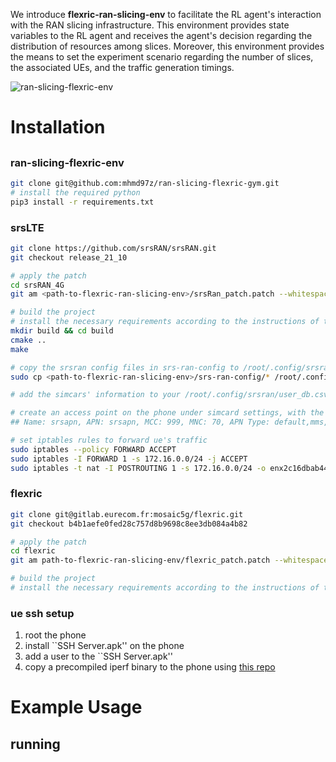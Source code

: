 We introduce **flexric-ran-slicing-env** to facilitate the RL agent's interaction with the RAN slicing infrastructure. This environment provides state variables to the RL agent and receives the agent's decision regarding the distribution of resources among slices. Moreover, this environment provides the means to set the experiment scenario regarding the number of slices, the associated UEs, and the traffic generation timings.

![ran-slicing-flexric-env](https://github.com/mhmd97z/ran-slicing-flexric-gym/assets/38925299/7697997b-c4cc-4a14-a68c-678f6e828290)


# Installation
## 
### ran-slicing-flexric-env
```bash
git clone git@github.com:mhmd97z/ran-slicing-flexric-gym.git
# install the required python
pip3 install -r requirements.txt
```

### srsLTE
```bash
git clone https://github.com/srsRAN/srsRAN.git
git checkout release_21_10

# apply the patch
cd srsRAN_4G
git am <path-to-flexric-ran-slicing-env>/srsRan_patch.patch --whitespace=nowarnapply patch

# build the project
# install the necessary requirements according to the instructions of the origial repo
mkdir build && cd build
cmake ..
make

# copy the srsran config files in srs-ran-config to /root/.config/srsran/
sudo cp <path-to-flexric-ran-slicing-env>/srs-ran-config/* /root/.config/srsran/

# add the simcars' information to your /root/.config/srsran/user_db.csv

# create an access point on the phone under simcard settings, with the following specifications:
## Name: srsapn, APN: srsapn, MCC: 999, MNC: 70, APN Type: default,mms,supl,hipri,fota,cbs,xcap

# set iptables rules to forward ue's traffic
sudo iptables --policy FORWARD ACCEPT
sudo iptables -I FORWARD 1 -s 172.16.0.0/24 -j ACCEPT
sudo iptables -t nat -I POSTROUTING 1 -s 172.16.0.0/24 -o enx2c16dbab4418 -j MASQUERADE
```

### flexric
```bash
git clone git@gitlab.eurecom.fr:mosaic5g/flexric.git
git checkout b4b1aefe0fed28c757d8b9698c8ee3db084a4b82

# apply the patch
cd flexric
git am path-to-flexric-ran-slicing-env/flexric_patch.patch --whitespace=nowarnapply patch

# build the project
# install the necessary requirements according to the instructions of the origial repo

```

### ue ssh setup
1. root the phone
2. install ``SSH Server.apk'' on the phone
3. add a user to the ``SSH Server.apk''
4. copy a precompiled iperf binary to the phone using [this repo](https://github.com/KnightWhoSayNi/android-iperf)

# Example Usage
## running 

